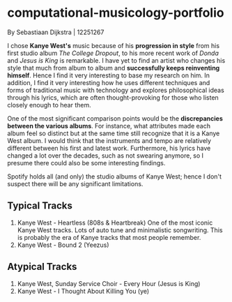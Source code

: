 # computational-musicology-portfolio
By Sebastiaan Dijkstra | 12251267

I chose **Kanye West's** music because of his **progression in style** from his first studio album _The College Dropout_, to his more recent work of _Donda_ and _Jesus is King_ is remarkable. I have yet to find an artist who changes his style that much from album to album and **successfully keeps reinventing himself**. Hence I find it very interesting to base my research on him. In addition, I find it very interesting how he uses different techniques and forms of traditional music with technology and explores philosophical ideas through his lyrics, which are often thought-provoking for those who listen closely enough to hear them.

One of the most significant comparison points would be the **discrepancies between the various albums**. For instance, what attributes made each album feel so distinct but at the same time still recognize that it is a Kanye West album. I would think that the instruments and tempo are relatively different between his first and latest work. Furthermore, his lyrics have changed a lot over the decades, such as not swearing anymore, so I presume there could also be some interesting findings. 

Spotify holds all (and only) the studio albums of Kanye West; hence I don't suspect there will be any significant limitations.

## Typical Tracks
1. Kanye West - Heartless (808s & Heartbreak)
  One of the most iconic Kanye West tracks. Lots of auto tune and minimalistic songwriting. This is probably the era of Kanye tracks that most people remember. 
2. Kanye West - Bound 2 (Yeezus)
  

## Atypical Tracks
1. Kanye West, Sunday Service Choir - Every Hour (Jesus is King)
2. Kanye West - I Thought About Killing You (ye)
